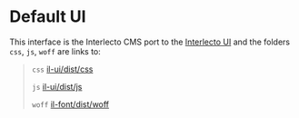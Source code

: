 # Default UI

This interface is the Interlecto CMS port to
the [Interlecto UI](http://github.com/Interlecto/ul-ui) and the
folders `css`, `js`, `woff` are links to:

> `css`  [il-ui/dist/css](http://github.com/Interlecto/il-ui/dist/css)
>
> `js`   [il-ui/dist/js](http://github.com/Interlecto/il-ui/dist/js)
>
> `woff` [il-font/dist/woff](http://github.com/Interlecto/il-font/dist/woff)
